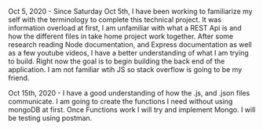 Oct 5, 2020 -
  Since Saturday Oct 5th, I have been working to familiarize my self with the terminology to complete this technical project.  It was information overload at first, I am unfamiliar
  with what a REST Api is and how the different files in take home project work together.  After some research reading Node documentation, and Express documentation as well as a few 
  youtube videos, I have a better understanding of what I am trying to build.  Right now the goal is to begin building the back end of the application.  I am not familiar wtih JS so 
  stack overflow is going to be my friend.
  
Oct 15th, 2020 - 
 I have a good understanding of how the .js, and .json files communicate.
 I am going to create the functions I need without using mongoDB at first.
 Once Functions work I will try and implement Mongo.  I will be testing using postman.
 
 
